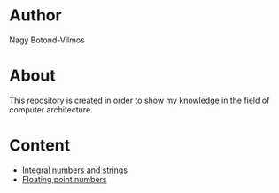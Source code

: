 # Author
Nagy Botond-Vilmos

# About
This repository is created in order to show my knowledge in the field of computer architecture.

# Content
- [Integral numbers and strings](num_and_str/readme.md)
- [Floating point numbers](floating_point/readme.md)